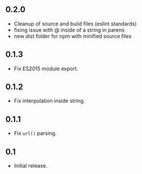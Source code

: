 ## 0.2.0
* Cleanup of source and build files (eslint standards)
* fixing issue with @ inside of a string in parens
* new dist folder for npm with minified source files

## 0.1.3
* Fix ES2015 module export.

## 0.1.2
* Fix interpolation inside string.

## 0.1.1
* Fix `url()` parsing.

## 0.1
* Initial release.
